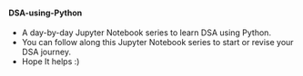 #### **DSA-using-Python**
* A day-by-day Jupyter Notebook series to learn DSA using Python.
* You can follow along this Jupyter Notebook series to start or revise your DSA journey.
* Hope It helps :)
